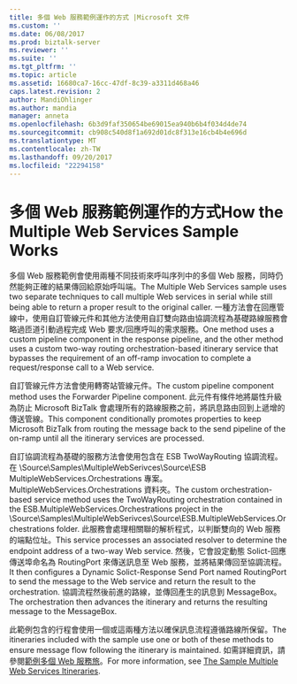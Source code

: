 ```yaml
---
title: 多個 Web 服務範例運作的方式 |Microsoft 文件
ms.custom: ''
ms.date: 06/08/2017
ms.prod: biztalk-server
ms.reviewer: ''
ms.suite: ''
ms.tgt_pltfrm: ''
ms.topic: article
ms.assetid: 16680ca7-16cc-47df-8c39-a3311d468a46
caps.latest.revision: 2
author: MandiOhlinger
ms.author: mandia
manager: anneta
ms.openlocfilehash: 6b3d9faf350654be69015ea940b6b4f034d4de74
ms.sourcegitcommit: cb908c540d8f1a692d01dc8f313e16cb4b4e696d
ms.translationtype: MT
ms.contentlocale: zh-TW
ms.lasthandoff: 09/20/2017
ms.locfileid: "22294158"
---
```

# <a name="how-the-multiple-web-services-sample-works"></a><span data-ttu-id="1d3df-102">多個 Web 服務範例運作的方式</span><span class="sxs-lookup"><span data-stu-id="1d3df-102">How the Multiple Web Services Sample Works</span></span>
<span data-ttu-id="1d3df-103">多個 Web 服務範例會使用兩種不同技術來呼叫序列中的多個 Web 服務，同時仍然能夠正確的結果傳回給原始呼叫端。</span><span class="sxs-lookup"><span data-stu-id="1d3df-103">The Multiple Web Services sample uses two separate techniques to call multiple Web services in serial while still being able to return a proper result to the original caller.</span></span> <span data-ttu-id="1d3df-104">一種方法會在回應管線中，使用自訂管線元件和其他方法使用自訂雙向路由協調流程為基礎路線服務會略過匝道引動過程完成 Web 要求/回應呼叫的需求服務。</span><span class="sxs-lookup"><span data-stu-id="1d3df-104">One method uses a custom pipeline component in the response pipeline, and the other method uses a custom two-way routing orchestration-based itinerary service that bypasses the requirement of an off-ramp invocation to complete a request/response call to a Web service.</span></span>  
  
 <span data-ttu-id="1d3df-105">自訂管線元件方法會使用轉寄站管線元件。</span><span class="sxs-lookup"><span data-stu-id="1d3df-105">The custom pipeline component method uses the Forwarder Pipeline component.</span></span> <span data-ttu-id="1d3df-106">此元件有條件地將屬性升級為防止 Microsoft BizTalk 會處理所有的路線服務之前，將訊息路由回到上遞增的傳送管線。</span><span class="sxs-lookup"><span data-stu-id="1d3df-106">This component conditionally promotes properties to keep Microsoft BizTalk from routing the message back to the send pipeline of the on-ramp until all the itinerary services are processed.</span></span>  
  
 <span data-ttu-id="1d3df-107">自訂協調流程為基礎的服務方法會使用包含在 ESB TwoWayRouting 協調流程。在 \Source\Samples\MultipleWebSerivces\Source\ESB MultipleWebServices.Orchestrations 專案。MultipleWebServices.Orchestrations 資料夾。</span><span class="sxs-lookup"><span data-stu-id="1d3df-107">The custom orchestration-based service method uses the TwoWayRouting orchestration contained in the ESB.MultipleWebServices.Orchestrations project in the \Source\Samples\MultipleWebSerivces\Source\ESB.MultipleWebServices.Orchestrations folder.</span></span> <span data-ttu-id="1d3df-108">此服務會處理相關聯的解析程式，以判斷雙向的 Web 服務的端點位址。</span><span class="sxs-lookup"><span data-stu-id="1d3df-108">This service processes an associated resolver to determine the endpoint address of a two-way Web service.</span></span> <span data-ttu-id="1d3df-109">然後，它會設定動態 Solict-回應傳送埠命名為 RoutingPort 來傳送訊息至 Web 服務，並將結果傳回至協調流程。</span><span class="sxs-lookup"><span data-stu-id="1d3df-109">It then configures a Dynamic Solict-Response Send Port named RoutingPort to send the message to the Web service and return the result to the orchestration.</span></span> <span data-ttu-id="1d3df-110">協調流程然後前進的路線，並傳回產生的訊息到 MessageBox。</span><span class="sxs-lookup"><span data-stu-id="1d3df-110">The orchestration then advances the itinerary and returns the resulting message to the MessageBox.</span></span>  
  
 <span data-ttu-id="1d3df-111">此範例包含的行程會使用一個或這兩種方法以確保訊息流程遵循路線所保留。</span><span class="sxs-lookup"><span data-stu-id="1d3df-111">The itineraries included with the sample use one or both of these methods to ensure message flow following the itinerary is maintained.</span></span> <span data-ttu-id="1d3df-112">如需詳細資訊，請參閱[範例多個 Web 服務旅](../esb-toolkit/the-sample-multiple-web-services-itineraries.md)。</span><span class="sxs-lookup"><span data-stu-id="1d3df-112">For more information, see [The Sample Multiple Web Services Itineraries](../esb-toolkit/the-sample-multiple-web-services-itineraries.md).</span></span>
